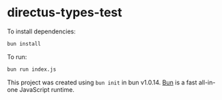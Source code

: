 # directus-types-test

To install dependencies:

```bash
bun install
```

To run:

```bash
bun run index.js
```

This project was created using `bun init` in bun v1.0.14. [Bun](https://bun.sh) is a fast all-in-one JavaScript runtime.

